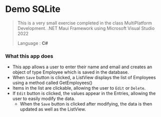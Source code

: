 # Demo SQLite

> This is a very small exercise completed in the class MultiPlatform Development.
> .NET Maui Framework using Microsoft Visual Studio 2022
> 
> Language : **C#**

### What this app does

* This app allows a user to enter their name and email and creates an object of type Employee which is saved in the database.
* When `Save` button is clicked, a ListView displays the list of Employees using a method called GetEmployees()
* Items in the list are clickable, allowing the user to `Edit` or `Delete`.
* If `Edit` button is clicked, the values appear in the Entries, allowing the user to easily modify the data.
  * When the `Save` button is clicked after modifying, the data is then updated as well as the ListView.
